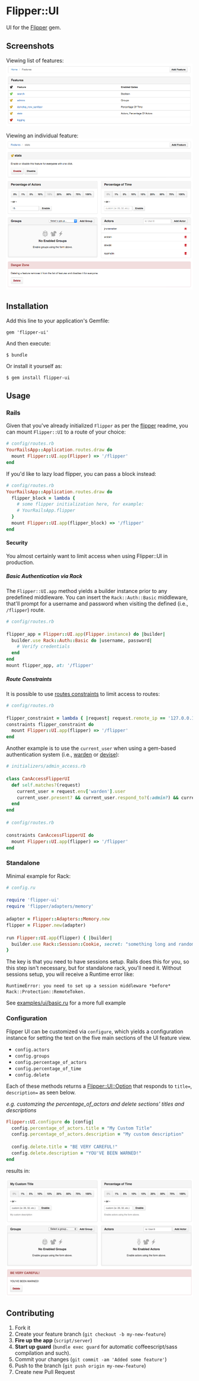 # Flipper::UI

UI for the [Flipper](https://github.com/jnunemaker/flipper) gem.

## Screenshots

Viewing list of features:
![features](images/features.png)

Viewing an individual feature:
![feature](images/feature.png)

## Installation

Add this line to your application's Gemfile:

    gem 'flipper-ui'

And then execute:

    $ bundle

Or install it yourself as:

    $ gem install flipper-ui

## Usage

### Rails

Given that you've already initialized `Flipper` as per the [flipper](https://github.com/jnunemaker/flipper) readme, you can mount `Flipper::UI` to a route of your choice:

```ruby
# config/routes.rb
YourRailsApp::Application.routes.draw do
  mount Flipper::UI.app(Flipper) => '/flipper'
end
```

If you'd like to lazy load flipper, you can pass a block instead:

```ruby
# config/routes.rb
YourRailsApp::Application.routes.draw do
  flipper_block = lambda {
    # some flipper initialization here, for example:
    # YourRailsApp.flipper
  }
  mount Flipper::UI.app(flipper_block) => '/flipper'
end
```

#### Security

You almost certainly want to limit access when using Flipper::UI in production.

##### Basic Authentication via Rack
The `Flipper::UI.app` method yields a builder instance prior to any predefined middleware. You can insert the `Rack::Auth::Basic` middleware, that'll prompt for a username and password when visiting the defined (i.e., `/flipper`) route.

```ruby
# config/routes.rb

flipper_app = Flipper::UI.app(Flipper.instance) do |builder|
  builder.use Rack::Auth::Basic do |username, password|
    # Verify credentials
  end
end
mount flipper_app, at: '/flipper'
```

##### Route Constraints
It is possible to use [routes constraints](http://guides.rubyonrails.org/routing.html#request-based-constraints) to limit access to routes:

```ruby
# config/routes.rb

flipper_constraint = lambda { |request| request.remote_ip == '127.0.0.1' }
constraints flipper_constraint do
  mount Flipper::UI.app(flipper) => '/flipper'
end
```

Another example is to use the `current_user` when using a gem-based authentication system (i.e., [warden](https://github.com/hassox/warden) or [devise](https://github.com/plataformatec/devise)):

```ruby
# initializers/admin_access.rb

class CanAccessFlipperUI
  def self.matches?(request)
    current_user = request.env['warden'].user
    current_user.present? && current_user.respond_to?(:admin?) && current_user.admin?
  end
end

# config/routes.rb

constraints CanAccessFlipperUI do
  mount Flipper::UI.app(flipper) => '/flipper'
end
```

### Standalone

Minimal example for Rack:

```ruby
# config.ru

require 'flipper-ui'
require 'flipper/adapters/memory'

adapter = Flipper::Adapters::Memory.new
flipper = Flipper.new(adapter)

run Flipper::UI.app(flipper) { |builder|
  builder.use Rack::Session::Cookie, secret: "something long and random"
}
```

The key is that you need to have sessions setup. Rails does this for you, so this step isn't necessary, but for standalone rack, you'll need it. Without sessions setup, you will receive a Runtime error like:

```
RuntimeError: you need to set up a session middleware *before* Rack::Protection::RemoteToken.
```

See [examples/ui/basic.ru](https://github.com/jnunemaker/flipper/blob/master/examples/ui/basic.ru) for a more full example

### Configuration

Flipper UI can be customized via `configure`, which yields a configuration instance for setting the text on the five main sections of the UI feature view.

* `config.actors`
* `config.groups`
* `config.percentage_of_actors`
* `config.percentage_of_time`
* `config.delete`

Each of these methods returns a [Flipper::UI::Option](https://github.com/jnunemaker/flipper/blob/master/lib/flipper/ui/configuration/option.rb) that responds to `title=`, `description=` as seen below.

*e.g. customzing the percentage_of_actors and delete sections' titles and descriptions*
```ruby
Flipper::UI.configure do |config|
  config.percentage_of_actors.title = "My Custom Title"
  config.percentage_of_actors.description = "My custom description"

  config.delete.title = "BE VERY CAREFUL!"
  config.delete.description = "YOU'VE BEEN WARNED!"
end
```

results in:

![configure](images/configured-ui.png)

## Contributing

1. Fork it
2. Create your feature branch (`git checkout -b my-new-feature`)
3. **Fire up the app** (`script/server`)
4. **Start up guard** (`bundle exec guard` for automatic coffeescript/sass compilation and such).
5. Commit your changes (`git commit -am 'Added some feature'`)
6. Push to the branch (`git push origin my-new-feature`)
7. Create new Pull Request

